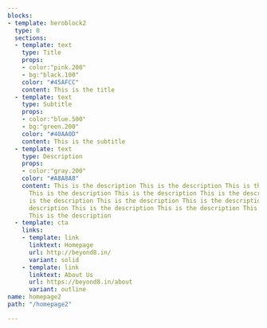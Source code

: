 ```yaml
---
blocks:
- template: heroblock2
  type: 0
  sections:
  - template: text
    type: Title
    props:
    - color:"pink.200"
    - bg:"black.100"
    color: "#45AFCC"
    content: This is the title
  - template: text
    type: Subtitle
    props:
    - color:"blue.500"
    - bg:"green.200"
    color: "#40AA0D"
    content: This is the subtitle
  - template: text
    type: Description
    props:
    - color:"gray.200"
    color: "#A8A8A8"
    content: This is the description This is the description This is the description
      This is the description This is the description This is the description This
      is the description This is the description This is the description This is the
      description This is the description This is the description This is the description
      This is the description
  - template: cta
    links:
    - template: link
      linktext: Homepage
      url: http://beyond8.in/
      variant: solid
    - template: link
      linktext: About Us
      url: https://beyond8.in/about
      variant: outline
name: homepage2
path: "/homepage2"

---
```

